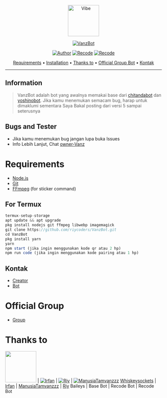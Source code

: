 <p align="center">
<img src="https://telegra.ph/file/411fc4f5e7c337e2481a3.jpg" alt="Vibe" width="100"/>


</p>
<p align="center">
<a href="#"><img title="VanzBot" src="https://img.shields.io/badge/VANZ BOT-green?colorA=%23ff0000&colorB=%23017e40&style=for-the-badge"></a>
</p>
<p align="center">
<a href="https://github.com/rtwone"><img title="Author" src="https://img.shields.io/badge/Author-Irfan-red.svg?style=for-the-badge&logo=github"></a>
<a href="https://github.com/riycoders"><img title="Recode" src="https://img.shields.io/badge/Recode-Riy-red.svg?style=for-the-badge&logo=github"></a>
<a href="https://github.com/ManusiaTamvanzzz"><img title="Recode" src="https://img.shields.io/badge/Recode-Vanz-red.svg?style=for-the-badge&logo=github"></a>
</p>

<p align="center">
  <a href="https://github.com/ManusiaTamvanzzz/VanzBot#requirements">Requirements</a> •
  <a href="https://github.com/ManusiaTamvanzzz/VanzBot#instalasi">Installation</a> •
  <a href="https://github.com/ManusiaTamvanzzz/VanzBot#thanks-to">Thanks to</a> •
  <a href="https://github.com/ManusiaTamvanzzz/VanzBot#Official-Group"> Official Group Bot</a> •
  <a href="https://github.com/ManusiaTamvanzzz/VanzBot#kontak">Kontak</a>
</p>
</div>

---

## Information
> VanzBot adalah bot yang awalnya memakai base dari [chitandabot](https://github.com/rtwone/chitandabot) dan [yoshinobot](https://github.com/riycoders/YoshinoBot).
> Jika kamu menemukan semacam bug, harap untuk dimaklumi sementara
> Saya Bakal posting dari versi 5 sampai seterusnya

## Bugs and Tester
* Jika kamu menemukan bug jangan lupa buka Issues
* Info Lebih Lanjut, Chat [owner-Vanz](https://wa.me/6283857092641?text=Bang+ada+yang+error+atau+bug)

# Requirements
* [Node.js](https://nodejs.org/en/)
* [Git](https://git-scm.com/downloads)
* [FFmpeg](https://github.com/BtbN/FFmpeg-Builds/releases/download/autobuild-2020-12-08-13-03/ffmpeg-n4.3.1-26-gca55240b8c-win64-gpl-4.3.zip) (for sticker command)

## For Termux
```ts
termux-setup-storage
apt update && apt upgrade
pkg install nodejs git ffmpeg libwebp imagemagick
git clone https://github.com/riycoders/VanzBot.git
cd VanzBot
pkg install yarn
yarn
npm start (jika ingin menggunakan kode qr atau 2 hp)
npm run code (jika ingin menggunakan kode pairing atau 1 hp)
```

## Kontak
- [Creator](https://wa.me/6283857092641?text=Bang+minta+sc)
- [Bot](https://wa.me/6281537668728?text=/menu)

# Official Group
- [Group](https://chat.whatsapp.com/Cvptxr26YLp1oVmtDtqhJo)

# Thanks to
<a href="https://github.com/whiskeysockets"><img src="https://github.com/whiskeysockets.png?size=100" width="100" height="100"></a> | [![Irfan](https://github.com/rtwone.png?size=100)](https://github.com/rtwone) | [![Riy](http://github.com/riycoders.png?size=100)](http://github.com/riycoders) | [![ManusiaTamvanzzz](http://github.com/manusiatamvanzzz.png?size=100)](http://github.com/manusiatamvanzzz) 
[Whiskeysockets](https://github.com/whiskeysockets) | [Irfan](https://github.com/rtwone) | [ManusiaTamvanzzz](https://github.com/ManusiaTamvanzzz) | [Riy](https://github.com/riycoders)
Baileys | Base Bot | Recode Bot | Recode Bot
